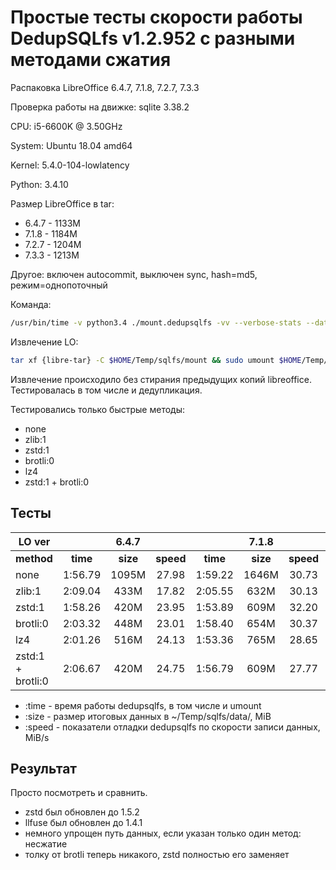 # Простые тесты скорости работы DedupSQLfs v1.2.952 с разными методами сжатия

Распаковка LibreOffice 6.4.7, 7.1.8, 7.2.7, 7.3.3

Проверка работы на движке: sqlite 3.38.2

CPU: i5-6600K @ 3.50GHz

System: Ubuntu 18.04 amd64

Kernel: 5.4.0-104-lowlatency

Python: 3.4.10

Размер LibreOffice в tar:

* 6.4.7 - 1133M
* 7.1.8 - 1184M
* 7.2.7 - 1204M
* 7.3.3 - 1213M

Другое: включен autocommit, выключен sync, hash=md5, режим=однопоточный

Команда:
```sh
/usr/bin/time -v python3.4 ./mount.dedupsqlfs -vv --verbose-stats --data $HOME/Temp/sqlfs/data/ --compress {method} --no-sync --no-cache-flusher --minimal-compress-size -1 -o noatime $HOME/Temp/sqlfs/mount
```

Извлечение LO:
```sh
tar xf {libre-tar} -C $HOME/Temp/sqlfs/mount && sudo umount $HOME/Temp/sqlfs/mount
```

Извлечение происходило без стирания предыдущих копий libreoffice. Тестировалась в том числе и дедупликация.

Тестировались только быстрые методы:

* none
* zlib:1
* zstd:1
* brotli:0
* lz4
* zstd:1 + brotli:0

## Тесты

| LO ver   || 6.4.7             ||| 7.1.8             ||| 7.2.7             ||| 7.3.3             ||
|----------|:----:|:----:|:-----:|:----:|:----:|:-----:|:----:|-----:|:-----:|:----:|:----:|:-----:|
| **method** | **time** | **size** | **speed** | **time** | **size** | **speed** | **time** | **size** | **speed** | **time** | **size** | **speed** |
| none     | 1:56.79 | 1095M | 27.98 | 1:59.22 | 1646M | 30.73 | 1:54.59 | 2076M | 40.14 | 1:51.22 | 2477M | 35.29 |
| zlib:1   | 2:09.04 | 433M | 17.82 | 2:05.55 | 632M | 30.13 | 1:56.98 | 778M | 29.01 | 1:56.24 | 910M | 33.87 |
| zstd:1   | 1:58.26 | 420M | 23.95 | 1:53.89 | 609M | 32.20 | 1:50.66 | 746M | 32.24 | 1:51.19 | 869M | 32.10 |
| brotli:0 | 2:03.32 | 448M | 23.01 | 1:58.40 | 654M | 30.37 | 1:52.02 | 804M | 37.62 | 1:54.36 | 939M | 36.82 |
| lz4      | 2:01.26 | 516M | 24.13 | 1:53.36 | 765M | 28.65 | 1:52.24 | 947M | 33.45 | 1:51.48 | 1087M | 37.03 |
| zstd:1<br>+<br>brotli:0 | 2:06.67 | 420M | 24.75 | 1:56.79 | 609M | 27.77 | 1:55.11 | 746M | 36.55 | 1:53.01 | 870M | 30.54 |

* :time  - время работы dedupsqlfs, в том числе и umount
* :size  - размер итоговых данных в ~/Temp/sqlfs/data/, MiB
* :speed - показатели отладки dedupsqlfs по скорости записи данных, MiB/s

## Результат

Просто посмотреть и сравнить.

- zstd был обновлен до 1.5.2
- llfuse был обновлен до 1.4.1
- немного упрощен путь данных, если указан только один метод: несжатие
- толку от brotli теперь никакого, zstd полностью его заменяет

